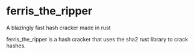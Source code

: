 # ferris_the_ripper
A blazingly fast hash cracker made in rust 

ferris_the_ripper is a hash cracker that uses the sha2 rust library to crack hashes.
